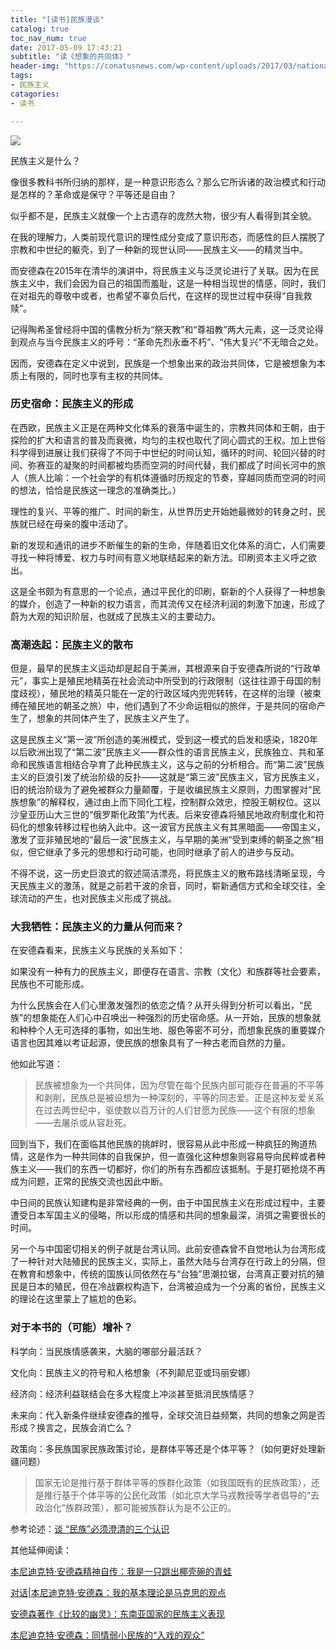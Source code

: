 ```yaml
---
title: "[读书]民族漫谈"
catalog: true
toc_nav_num: true
date: 2017-05-09 17:43:21
subtitle: "读《想象的共同体》"
header-img: "https://conatusnews.com/wp-content/uploads/2017/03/nationalism_pop_stars.jpg"
tags:
- 民族主义
catagories:
- 读书

---
```


![](https://i.imgur.com/SIVE4y6.jpg)

民族主义是什么？

像很多教科书所归纳的那样，是一种意识形态么？那么它所诉诸的政治模式和行动是怎样的？革命或是保守？平等还是自由？

似乎都不是，民族主义就像一个上古遗存的庞然大物，很少有人看得到其全貌。

在我的理解力，人类前现代意识的理性成分变成了意识形态，而感性的巨人摆脱了宗教和中世纪的躯壳，到了一种新的现世认同——民族主义——的精灵当中。

而安德森在2015年在清华的演讲中，将民族主义与泛灵论进行了关联。因为在民族主义中，我们会因为自己的祖国而羞耻，这是一种相当现世的情感，同时，我们在对祖先的尊敬中或者，也希望不辜负后代，在这样的现世过程中获得“自我救赎”。

记得陶希圣曾经将中国的儒教分析为“祭天教”和“尊祖教”两大元素，这一泛灵论得到观点与当今民族主义的呼号：“革命先烈永垂不朽”、“伟大复兴”不无暗合之处。

因而，安德森在定义中说到，民族是一个想象出来的政治共同体，它是被想象为本质上有限的，同时也享有主权的共同体。

### 历史宿命：民族主义的形成

在西欧，民族主义正是在两种文化体系的衰落中诞生的，宗教共同体和王朝，由于探险的扩大和语言的普及而衰微，均匀的主权也取代了同心圆式的王权。加上世俗科学得到进展让我们获得了不同于中世纪的时间认知，循环的时间、轮回兴替的时间、弥赛亚的凝聚的时间都被均质而空洞的时间代替，我们都成了时间长河中的旅人（旅人比喻：一个社会学的有机体遵循时历规定的节奏，穿越同质而空洞的时间的想法，恰恰是民族这一理念的准确类比。）

理性的复兴、平等的推广、时间的新生，从世界历史开始她最微妙的转身之时，民族就已经在母亲的腹中活动了。

新的发现和通讯的进步不断催生的新的生命，伴随着旧文化体系的消亡，人们需要寻找一种将博爱、权力与时间有意义地联结起来的新方法。印刷资本主义呼之欲出。

这是全书颇为有意思的一个论点，通过平民化的印刷，崭新的个人获得了一种想象的媒介，创造了一种新的权力语言，而其流传又在经济利润的刺激下加速，形成了蔚为大观的知识阶层，也就成了民族主义的主要动力。

### 高潮迭起：民族主义的散布

但是，最早的民族主义运动却是起自于美洲，其根源来自于安德森所说的“行政单元”，事实上是殖民地精英在社会流动中所受到的行政限制（这往往源于母国的制度歧视），殖民地的精英只能在一定的行政区域内兜兜转转，在这样的治理（被束缚在殖民地的朝圣之旅）中，他们遇到了不少命运相似的旅伴，于是共同的宿命产生了，想象的共同体产生了，民族主义产生了。

这是民族主义“第一波”所创造的美洲模式，受到这一模式的启发和感染，1820年以后欧洲出现了“第二波”民族主义——群众性的语言民族主义，民族独立、共和革命和民族语言相结合孕育了此种民族主义，这与之前的分析相合。而“第二波”民族主义的巨浪引发了统治阶级的反扑——这就是“第三波”民族主义，官方民族主义，旧的统治阶级为了避免被群众力量颠覆，于是收编民族主义原则，力图掌握对“民族想象”的解释权，通过由上而下同化工程，控制群众效忠，控股王朝权位。这以沙皇亚历山大三世的“俄罗斯化政策”为代表。后来安德森将殖民地政府制度化和符码化的想象转移过程也纳入此中。这一波官方民族主义有其黑暗面——帝国主义，激发了亚非殖民地的“最后一波”民族主义，与早期的美洲“受到束缚的朝圣之旅”相似，但它继承了多元的思想和行动可能，也同时继承了前人的进步与反动。

不得不说，这一历史巨浪式的叙述简洁漂亮，将民族主义的散布路线清晰呈现，今天民族主义的激荡，就是之前若干波的余音，同时，崭新通信方式和全球交往，全球流动的产生，也对民族主义形成了挑战。

### 大我牺牲：民族主义的力量从何而来？

在安德森看来，民族主义与民族的关系如下：

如果没有一种有力的民族主义，即便存在语言、宗教（文化）和族群等社会要素，民族也不可能形成。

为什么民族会在人们心里激发强烈的依恋之情？从开头得到分析可以看出，“民族”的想象能在人们心中召唤出一种强烈的历史宿命感。从一开始，民族的想象就和种种个人无可选择的事物，如出生地、服色等密不可分，而想象民族的重要媒介语言也因其难以考证起源，使民族的想象具有了一种古老而自然的力量。

他如此写道：

> 民族被想象为一个共同体，因为尽管在每个民族内部可能存在普遍的不平等和剥削，民族总是被设想为一种深刻的，平等的同志爱。正是这种友爱关系在过去两世纪中，驱使数以百万计的人们甘愿为民族——这个有限的想象——去屠杀或从容赴死。

回到当下，我们在面临其他民族的挑衅时，很容易从此中形成一种疯狂的殉道热情，这是作为一种共同体的自我保护，但一直强化这种想象则容易导向民粹或者种族主义——我们的东西一切都好，你们的所有东西都应该抵制。于是打砸抢烧不再成为问题，正常的民族交流也因此中断。

中日间的民族认知建构是非常经典的一例，由于中国民族主义在形成过程中，主要遭受日本军国主义的侵略，所以形成的情感和共同的想象最深，消弭之需要很长的时间。

另一个与中国密切相关的例子就是台湾认同。此前安德森曾不自觉地认为台湾形成了一种针对大陆殖民的民族主义，实际上，虽然大陆与台湾存在行政上的分隔，但在教育和想象中，传统的国族认同依然在与“台独”思潮拉锯，台湾真正要对抗的殖民是日本的殖民，但在冷战霸权构造下，台湾被迫成为一个分离的省份，民族主义的理论在这里蒙上了尴尬的色彩。

### 对于本书的（可能）增补？

科学向：当民族情感袭来，大脑的哪部分最活跃？

文化向：民族主义的符号和人格想象（不列颠尼亚或玛丽安娜）

经济向：经济利益联结会在多大程度上冲淡甚至抵消民族情感？

未来向：代入新条件继续安德森的推导，全球交流日益频繁，共同的想象之网是否形成？换言之，民族会消亡么？

政策向：多民族国家民族政策讨论，是群体平等还是个体平等？（如何更好处理新疆问题）

> 国家无论是推行基于群体平等的族群化政策（如我国既有的民族政策），还是推行基于个体平等的公民化政策（如北京大学马戎教授等学者倡导的“去政治化”族群政策），都可能被族群认为是不公正的。

参考论述：[谈 “民族”必须澄清的三个认识](http://www.thepaper.cn/newsDetail_forward_1429611)

其他延伸阅读：

[本尼迪克特·安德森精神自传：我是一只跳出椰壳碗的青蛙](http://www.thepaper.cn/newsDetail_forward_1410578)

[对话|本尼迪克特·安德森：我的基本理论是马克思的观点](http://www.thepaper.cn/newsDetail_forward_1408395)

[安德森著作《比较的幽灵》：东南亚国家的民族主义表现](http://www.thepaper.cn/newsDetail_forward_1408394)

[本尼迪克特·安德森：同情弱小民族的“入戏的观众”](http://www.thepaper.cn/newsDetail_forward_1408369)


